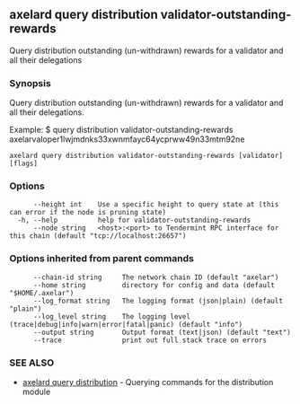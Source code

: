## axelard query distribution validator-outstanding-rewards

Query distribution outstanding (un-withdrawn) rewards for a validator and all their delegations

### Synopsis

Query distribution outstanding (un-withdrawn) rewards for a validator and all their delegations.

Example:
$ <appd> query distribution validator-outstanding-rewards axelarvaloper1lwjmdnks33xwnmfayc64ycprww49n33mtm92ne

```
axelard query distribution validator-outstanding-rewards [validator] [flags]
```

### Options

```
      --height int    Use a specific height to query state at (this can error if the node is pruning state)
  -h, --help          help for validator-outstanding-rewards
      --node string   <host>:<port> to Tendermint RPC interface for this chain (default "tcp://localhost:26657")
```

### Options inherited from parent commands

```
      --chain-id string     The network chain ID (default "axelar")
      --home string         directory for config and data (default "$HOME/.axelar")
      --log_format string   The logging format (json|plain) (default "plain")
      --log_level string    The logging level (trace|debug|info|warn|error|fatal|panic) (default "info")
      --output string       Output format (text|json) (default "text")
      --trace               print out full stack trace on errors
```

### SEE ALSO

* [axelard query distribution](axelard_query_distribution.md)	 - Querying commands for the distribution module

